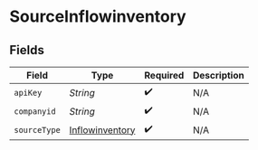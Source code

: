 # SourceInflowinventory


## Fields

| Field                                                     | Type                                                      | Required                                                  | Description                                               |
| --------------------------------------------------------- | --------------------------------------------------------- | --------------------------------------------------------- | --------------------------------------------------------- |
| `apiKey`                                                  | *String*                                                  | :heavy_check_mark:                                        | N/A                                                       |
| `companyid`                                               | *String*                                                  | :heavy_check_mark:                                        | N/A                                                       |
| `sourceType`                                              | [Inflowinventory](../../models/shared/Inflowinventory.md) | :heavy_check_mark:                                        | N/A                                                       |